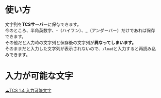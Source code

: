 # 使い方
文字列を**TCSサーバー**に保存できます。  
今のところ、半角英数字、-（ハイフン）、_（アンダーバー）だけであれば保存できます。  
その他だと入力時の文字列と保存後の文字列が**異なってしまいます。**  
そのままだと入力した文字列が表示されないので、`/load`と入力すると再読み込みできます。
# 入力が可能な文字
[☁TCS 1.4 入力可能文字](https://scratch.mit.edu/projects/1059398959/)
